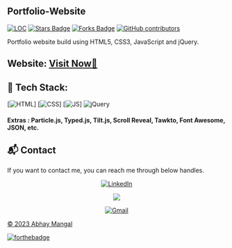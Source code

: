 ## Portfolio-Website

<a href="https://github.com/SauravMukherjee44/Portfolio-Saurav-Mukherjee"><img src="https://sloc.xyz/github/SauravMukherjee44/Portfolio-Saurav-Mukherjee" alt="LOC"/></a>
<a href="https://github.com/SauravMukherjee44/Portfolio-Saurav-Mukherjee"><img src="https://img.shields.io/github/stars/SauravMukherjee44/Portfolio-Saurav-Mukherjee" alt="Stars Badge"/></a>
<a href="https://github.com/SauravMukherjee44/Portfolio-Saurav-Mukherjee/network/members"><img src="https://img.shields.io/github/forks/SauravMukherjee44/Portfolio-Saurav-Mukherjee" alt="Forks Badge"/></a>
<a href="https://github.com/SauravMukherjee44/Portfolio-Saurav-Mukherjee/graphs/contributors"><img alt="GitHub contributors" src="https://img.shields.io/github/contributors/SauravMukherjee44/Portfolio-Saurav-Mukherjee?color=2b9348"></a>

Portfolio website build using HTML5, CSS3, JavaScript and jQuery.

<h2> Website: 
<a href="https://abhaymangal1.github.io/abhay-portfolio/" target="_blank">Visit Now🚀</a>
</h2> 

## 📌 Tech Stack:
[![HTML](https://img.shields.io/badge/html5%20-%23E34F26.svg?&style=for-the-badge&logo=html5&logoColor=white)]
[![CSS](https://img.shields.io/badge/css3%20-%231572B6.svg?&style=for-the-badge&logo=css3&logoColor=white)]
[![JS](https://img.shields.io/badge/javascript%20-%23323330.svg?&style=for-the-badge&logo=javascript&logoColor=%23F7DF1E)]
<img alt="jQuery" src="https://img.shields.io/badge/jquery-%230769AD.svg?style=for-the-badge&logo=jquery&logoColor=white"/>

#### Extras : Particle.js, Typed.js, Tilt.js, Scroll Reveal, Tawkto, Font Awesome, JSON, etc.

<h2>📬 Contact</h2>

If you want to contact me, you can reach me through below handles.

<div align="center">


<a  href="https://linkedin.com/in/abhay-mangal-a44202b9/" target="_blank"><img alt="LinkedIn" src="https://img.shields.io/badge/linkedin%20-%230077B5.svg?&style=for-the-badge&logo=linkedin&logoColor=white" /></a>

<a href="https://twitter.com/abhaymangal17" target="_blank"><img src="https://img.shields.io/badge/twitter-%2300acee.svg?&style=for-the-badge&logo=twitter&logoColor=white&alt=twitter" /></a>

<a href="mailto:abhayagrawal.aa83@gmail.com"><img  alt="Gmail" src="https://img.shields.io/badge/Gmail-D14836?style=for-the-badge&logo=gmail&logoColor=white" />

</div>

© 2023 Abhay Mangal


[![forthebadge](https://forthebadge.com/images/badges/built-with-love.svg)](https://forthebadge.com)
